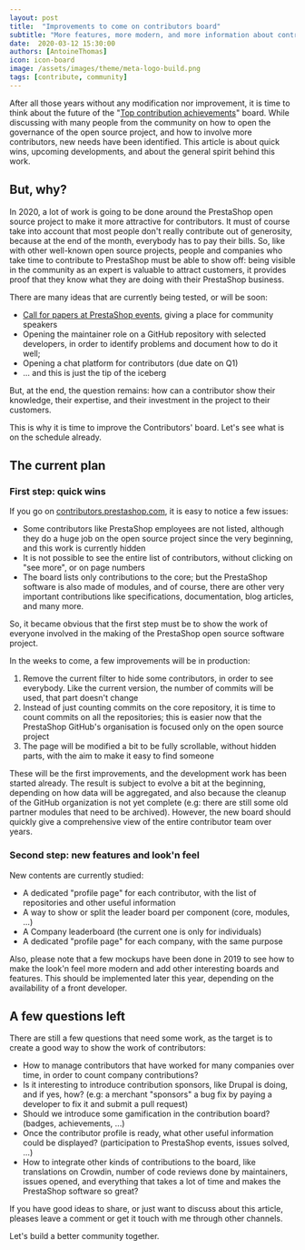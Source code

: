 ```yaml
---
layout: post
title:  "Improvements to come on contributors board"
subtitle: "More features, more modern, and more information about contributors"
date:  2020-03-12 15:30:00
authors: [AntoineThomas]
icon: icon-board
image: /assets/images/theme/meta-logo-build.png
tags: [contribute, community]
---
```



After all those years without any modification nor improvement, it is time to think about the future of the "[Top contribution achievements](http://contributors.prestashop.com/)" board. While discussing with many people from the community on how to open the governance of the open source project, and how to involve more contributors, new needs have been identified. This article is about quick wins, upcoming developments, and about the general spirit behind this work.

## But, why?

In 2020, a lot of work is going to be done around the PrestaShop open source project to make it more attractive for contributors. It must of course take into account that most people don't really contribute out of generosity, because at the end of the month, everybody has to pay their bills. So, like with other well-known open source projects, people and companies who take time to contribute to PrestaShop must be able to show off: being visible in the community as an expert is valuable to attract customers, it provides proof that they know what they are doing with their PrestaShop business.

There are many ideas that are currently being tested, or will be soon:

- [Call for papers at PrestaShop events](https://build.prestashop.com/news/CFP-PrestaShop-Day-Paris-2020/), giving a place for community speakers
- Opening the maintainer role on a GitHub repository with selected developers, in order to identify problems and document how to do it well;
- Opening a chat platform for contributors (due date on Q1)
- ... and this is just the tip of the iceberg

But, at the end, the question remains: how can a contributor show their knowledge, their expertise, and their investment in the project to their customers.

This is why it is time to improve the Contributors' board. Let's see what is on the schedule already.


## The current plan

### First step: quick wins

If you go on [contributors.prestashop.com](http://contributors.prestashop.com/), it is easy to notice a few issues:

- Some contributors like PrestaShop employees are not listed, although they do a huge job on the open source project since the very beginning, and this work is currently hidden
- It is not possible to see the entire list of contributors, without clicking on "see more", or on page numbers
- The board lists only contributions to the core; but the PrestaShop software is also made of modules, and of course, there are other very important contributions like specifications, documentation, blog articles, and many more. 

So, it became obvious that the first step must be to show the work of everyone involved in the making of the PrestaShop open source software project.

In the weeks to come, a few improvements will be in production:

1. Remove the current filter to hide some contributors, in order to see everybody. Like the current version, the number of commits will be used, that part doesn't change
2. Instead of just counting commits on the core repository, it is time to count commits on all the repositories; this is easier now that the PrestaShop GitHub's organisation is focused only on the open source project
3. The page will be modified a bit to be fully scrollable, without hidden parts, with the aim to make it easy to find someone 

These will be the first improvements, and the development work has been started already. The result is subject to evolve a bit at the beginning, depending on how data will be aggregated, and also because the cleanup of the GitHub organization is not yet complete (e.g: there are still some old partner modules that need to be archived). However, the new board should quickly give a comprehensive view of the entire contributor team over years.

### Second step: new features and look'n feel

New contents are currently studied:

- A dedicated "profile page" for each contributor, with the list of repositories and other useful information
- A way to show or split the leader board per component (core, modules, ...)
- A Company leaderboard (the current one is only for individuals)
- A dedicated "profile page" for each company, with the same purpose

Also, please note that a few mockups have been done in 2019 to see how to make the look'n feel more modern and add other interesting boards and features. This should be implemented later this year, depending on the availability of a front developer.


## A few questions left

There are still a few questions that need some work, as the target is to create a good way to show the work of contributors:

- How to manage contributors that have worked for many companies over time, in order to count company contributions?
- Is it interesting to introduce contribution sponsors, like Drupal is doing, and if yes, how? (e.g: a merchant "sponsors" a bug fix by paying a developer to fix it and submit a pull request)
- Should we introduce some gamification in the contribution board? (badges, achievements, ...)
- Once the contributor profile is ready, what other useful information could be displayed? (participation to PrestaShop events, issues solved, ...)
- How to integrate other kinds of contributions to the board, like translations on Crowdin, number of code reviews done by maintainers, issues opened, and everything that takes a lot of time and makes the PrestaShop software so great?

If you have good ideas to share, or just want to discuss about this article, pleases leave a comment or get it touch with me through other channels.

Let's build a better community together.
